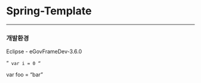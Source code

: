 # Spring-Template
----------------------------------------

### 개발환경
    
Eclipse - eGovFrameDev-3.6.0 

“`
var i = 0
“`

var foo = “bar”
<html> </html>
